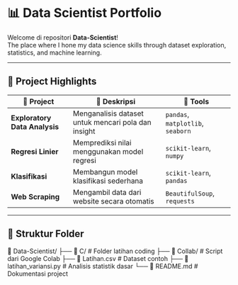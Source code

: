# 📊 Data Scientist Portfolio

Welcome di repositori **Data-Scientist**!  
The place where I hone my data science skills through dataset exploration, statistics, and machine learning.

---

## 🚀 Project Highlights

| 🔢 Project | 📝 Deskripsi | 🧰 Tools |
|-----------|--------------|---------|
| **Exploratory Data Analysis** | Menganalisis dataset untuk mencari pola dan insight | `pandas`, `matplotlib`, `seaborn` |
| **Regresi Linier** | Memprediksi nilai menggunakan model regresi | `scikit-learn`, `numpy` |
| **Klasifikasi** | Membangun model klasifikasi sederhana | `scikit-learn`, `pandas` |
| **Web Scraping** | Mengambil data dari website secara otomatis | `BeautifulSoup`, `requests` |

---

## 📁 Struktur Folder
📂 Data-Scientist/
├── 📁 C/ # Folder latihan coding
├── 📁 Collab/ # Script dari Google Colab
├── 📄 Latihan.csv # Dataset contoh
├── 📄 latihan_variansi.py # Analisis statistik dasar
└── 📄 README.md # Dokumentasi project

